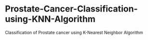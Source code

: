 # Prostate-Cancer-Classification-using-KNN-Algorithm
Classification of Prostate cancer using K-Nearest Neighbor Algorithm
